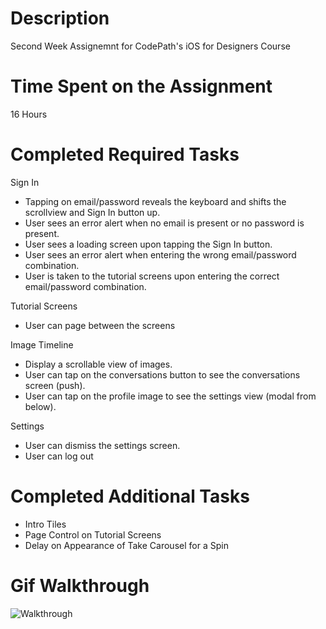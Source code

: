 # Description
Second Week Assignemnt for CodePath's iOS for Designers Course

# Time Spent on the Assignment
16 Hours

# Completed Required Tasks

Sign In
- Tapping on email/password reveals the keyboard and shifts the scrollview and Sign In button up.
- User sees an error alert when no email is present or no password is present.
- User sees a loading screen upon tapping the Sign In button.
- User sees an error alert when entering the wrong email/password combination.
- User is taken to the tutorial screens upon entering the correct email/password combination.

Tutorial Screens
- User can page between the screens

Image Timeline
- Display a scrollable view of images.
- User can tap on the conversations button to see the conversations screen (push).
- User can tap on the profile image to see the settings view (modal from below).

Settings
- User can dismiss the settings screen.
- User can log out

# Completed Additional Tasks
- Intro Tiles
- Page Control on Tutorial Screens
- Delay on Appearance of Take Carousel for a Spin

# Gif Walkthrough

![Walkthrough](https://s3.amazonaws.com/f.cl.ly/items/0D2018252r3K2h3J1q2G/002-Carousel.gif)

